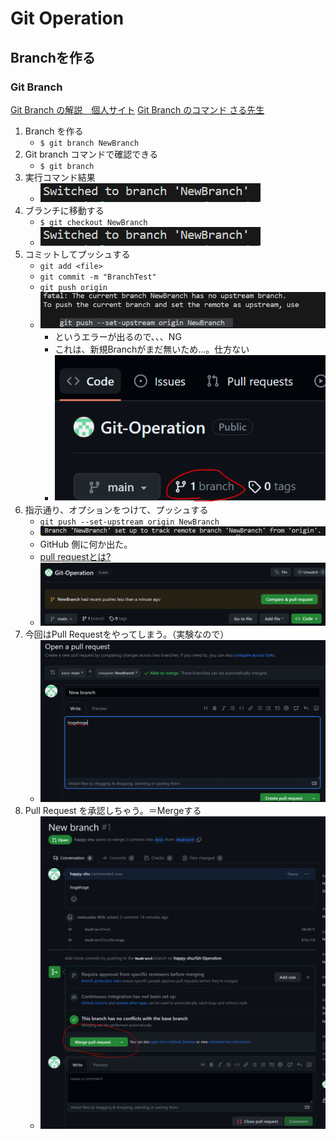 # Git Operation 
## Branchを作る 
### Git Branch 
[Git Branch の解説　個人サイト](https://codelikes.com/git-branch/)
[Git Branch のコマンド さる先生](https://backlog.com/ja/git-tutorial/stepup/07/)

1. Branch を作る
   - `$ git branch NewBranch`
2. Git branch コマンドで確認できる
   - `$ git branch`
3. 実行コマンド結果
   - ![Alt text](image-2.png)
4. ブランチに移動する
   - `$ git checkout NewBranch` 
   - ![Alt text](image-3.png)
5. コミットしてプッシュする
   - `git add <file>`
   - `git commit -m "BranchTest"`
   - `git push origin`
   - ![Alt text](image-4.png)
     - というエラーが出るので、、、NG
     - これは、新規Branchがまだ無いため…。仕方ない
     - ![Alt text](image-6.png)
6. 指示通り、オプションをつけて、プッシュする
   - `git push --set-upstream origin NewBranch`
   - ![Alt text](image-7.png)
   - GitHub 側に何か出た。
   - [pull requestとは?](https://backlog.com/ja/git-tutorial/pull-request/01/)
   - ![Alt text](image-8.png)
7. 今回はPull Requestをやってしまう。（実験なので）
   - ![Alt text](image-9.png)
8. Pull Request を承認しちゃう。＝Mergeする
   - ![Alt text](image-10.png)

 
